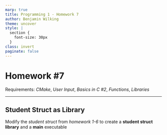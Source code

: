 ```yaml
---
marp: true
title: Programming 1 - Homework 7
author: Benjamin Wilking
theme: uncover
style: |
  section {
    font-size: 30px
  }
class: invert
paginate: false
---
```

<!-- markdownlint-disable MD033 MD025 -->

# Homework #7

Requirements: *CMake*, *User Input*, *Basics in C #2*, *Functions*, *Libraries*

---

## Student Struct as Library

Modify the *student struct* from *homework 1-6* to create a **student struct library** and a **main** executable

<!-- ---

## Testing the Student Struct

Extend the *student struct* project by adding some tests using **gtest**

- Add a ```<testfile>.cpp``` to the *test* subfolder.
- Extend the *CMakeLists.txt* to deal with **gtest** and *C++*
- Add some tests for the *student struct*
  - Create a [test fixture](https://developer.ibm.com/articles/au-googletestingframework/#understanding-test-fixtures)
  - Test the initialization of the student structure
  - Test adding some grades to the student structure
  - Test adding more grades than theoretically possible -->